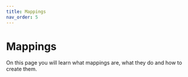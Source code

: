 ```yaml
---
title: Mappings
nav_order: 5
---
```


# Mappings

On this page you will learn what mappings are, what they do and how to create them.